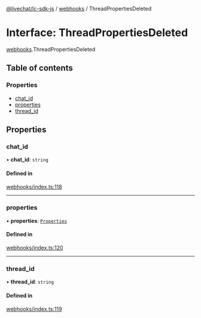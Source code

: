 [@livechat/lc-sdk-js](../README.md) / [webhooks](../modules/webhooks.md) / ThreadPropertiesDeleted

# Interface: ThreadPropertiesDeleted

[webhooks](../modules/webhooks.md).ThreadPropertiesDeleted

## Table of contents

### Properties

- [chat\_id](webhooks.ThreadPropertiesDeleted.md#chat_id)
- [properties](webhooks.ThreadPropertiesDeleted.md#properties)
- [thread\_id](webhooks.ThreadPropertiesDeleted.md#thread_id)

## Properties

### chat\_id

• **chat\_id**: `string`

#### Defined in

[webhooks/index.ts:118](https://github.com/livechat/lc-sdk-js/blob/c7b3817/src/webhooks/index.ts#L118)

___

### properties

• **properties**: [`Properties`](webhooks_structures_structures.Properties.md)

#### Defined in

[webhooks/index.ts:120](https://github.com/livechat/lc-sdk-js/blob/c7b3817/src/webhooks/index.ts#L120)

___

### thread\_id

• **thread\_id**: `string`

#### Defined in

[webhooks/index.ts:119](https://github.com/livechat/lc-sdk-js/blob/c7b3817/src/webhooks/index.ts#L119)
